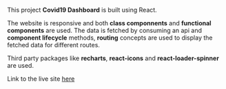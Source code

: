 This project **Covid19 Dashboard** is built using React.

The website is responsive and both **class componnents** and **functional components** are used. The data is fetched by consuming an api and **component lifecycle** methods, **routing** concepts are used to display the fetched data for different routes.

Third party packages like **recharts**, **react-icons** and **react-loader-spinner** are used.

Link to the live site <a target="_blank" href="msanthoshcovid.ccbp.tech">here</a>
